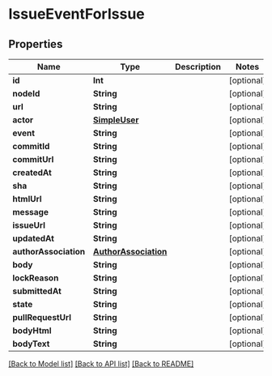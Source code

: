 # IssueEventForIssue

## Properties
Name | Type | Description | Notes
------------ | ------------- | ------------- | -------------
**id** | **Int** |  | [optional] 
**nodeId** | **String** |  | [optional] 
**url** | **String** |  | [optional] 
**actor** | [**SimpleUser**](SimpleUser.md) |  | [optional] 
**event** | **String** |  | [optional] 
**commitId** | **String** |  | [optional] 
**commitUrl** | **String** |  | [optional] 
**createdAt** | **String** |  | [optional] 
**sha** | **String** |  | [optional] 
**htmlUrl** | **String** |  | [optional] 
**message** | **String** |  | [optional] 
**issueUrl** | **String** |  | [optional] 
**updatedAt** | **String** |  | [optional] 
**authorAssociation** | [**AuthorAssociation**](AuthorAssociation.md) |  | [optional] 
**body** | **String** |  | [optional] 
**lockReason** | **String** |  | [optional] 
**submittedAt** | **String** |  | [optional] 
**state** | **String** |  | [optional] 
**pullRequestUrl** | **String** |  | [optional] 
**bodyHtml** | **String** |  | [optional] 
**bodyText** | **String** |  | [optional] 

[[Back to Model list]](../README.md#documentation-for-models) [[Back to API list]](../README.md#documentation-for-api-endpoints) [[Back to README]](../README.md)


